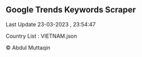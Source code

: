 

## Google Trends Keywords Scraper 
 
Last Update 23-03-2023 , 23:54:47

Country List :
VIETNAM.json



© Abdul Muttaqin 
